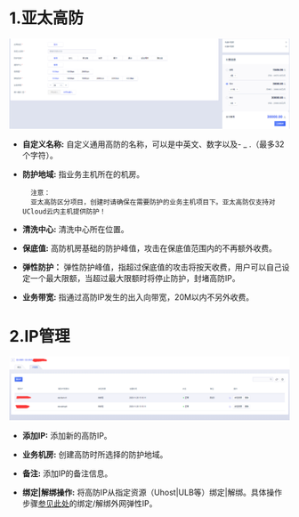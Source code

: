 

# 1.亚太高防
![](/images/uads/opintro/game/亚太高防.png)
- **自定义名称:** 自定义通用高防的名称，可以是中英文、数字以及- \_ .（最多32个字符）。

- **防护地域:** 指业务主机所在的机房。

        注意：
        亚太高防区分项目，创建时请确保在需要防护的业务主机项目下。亚太高防仅支持对UCloud云内主机提供防护！

- **清洗中心:** 清洗中心所在位置。

- **保底值:** 高防机房基础的防护峰值，攻击在保底值范围内的不再额外收费。

- **弹性防护：** 弹性防护峰值，指超过保底值的攻击将按天收费，用户可以自己设定一个最大限额，当超过最大限额时将停止防护，封堵高防IP。

- **业务带宽:** 指通过高防IP发生的出入向带宽，20M以内不另外收费。

# 2.IP管理
![](/images/uads/opintro/game/IPmangage.png)
- **添加IP:** 添加新的高防IP。
- **业务机房:** 创建高防时所选择的防护地域。
- **备注:** 添加IP的备注信息。

- **绑定|解绑操作:** 将高防IP从指定资源（Uhost|ULB等）绑定|解绑。具体操作步骤[参见此处](/unet/eip/guide)的绑定/解绑外网弹性IP。
